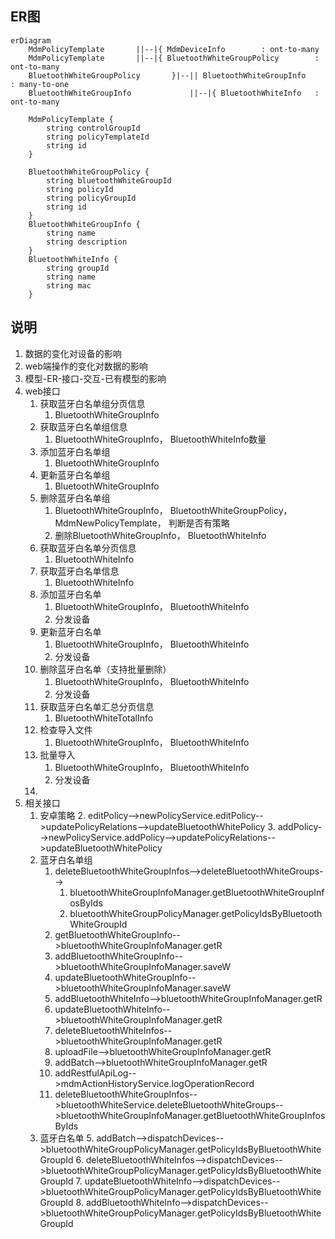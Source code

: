 ## ER图
```mermaid
erDiagram
	MdmPolicyTemplate		||--|{ MdmDeviceInfo		: ont-to-many
	MdmPolicyTemplate		||--|{ BluetoothWhiteGroupPolicy		: ont-to-many
	BluetoothWhiteGroupPolicy		}|--|| BluetoothWhiteGroupInfo		: many-to-one
    BluetoothWhiteGroupInfo 			||--|{ BluetoothWhiteInfo	: ont-to-many 
	
	MdmPolicyTemplate {
		string controlGroupId
		string policyTemplateId
		string id
	}
	
	BluetoothWhiteGroupPolicy {
	    string bluetoothWhiteGroupId
	    string policyId
        string policyGroupId
		string id
    }
	BluetoothWhiteGroupInfo {
        string name
		string description
    }
	BluetoothWhiteInfo {
	    string groupId
		string name
		string mac
    }
```

## 说明
1. 数据的变化对设备的影响
2. web端操作的变化对数据的影响
3. 模型-ER-接口-交互-已有模型的影响
4. web接口
	1. 获取蓝牙白名单组分页信息
		1. BluetoothWhiteGroupInfo
	2. 获取蓝牙白名单组信息
		1. BluetoothWhiteGroupInfo， BluetoothWhiteInfo数量
	3. 添加蓝牙白名单组
		1. BluetoothWhiteGroupInfo
	4. 更新蓝牙白名单组
		1. BluetoothWhiteGroupInfo
	5. 删除蓝牙白名单组
		1. BluetoothWhiteGroupInfo， BluetoothWhiteGroupPolicy， MdmNewPolicyTemplate， 判断是否有策略
		2. 删除BluetoothWhiteGroupInfo， BluetoothWhiteInfo
	6. 获取蓝牙白名单分页信息
		1. BluetoothWhiteInfo
	7. 获取蓝牙白名单信息
		1. BluetoothWhiteInfo
	8. 添加蓝牙白名单
		1. BluetoothWhiteGroupInfo， BluetoothWhiteInfo
		2. 分发设备
	9. 更新蓝牙白名单
		1. 	BluetoothWhiteGroupInfo， BluetoothWhiteInfo
		2. 分发设备
	10. 删除蓝牙白名单（支持批量删除）
		1. 	BluetoothWhiteGroupInfo， BluetoothWhiteInfo
		2. 分发设备
	11. 获取蓝牙白名单汇总分页信息
		1. BluetoothWhiteTotalInfo
	12. 检查导入文件
		1. BluetoothWhiteGroupInfo， BluetoothWhiteInfo
	13. 批量导入
		1. 	BluetoothWhiteGroupInfo， BluetoothWhiteInfo
		2. 分发设备
	14. 
5. 相关接口
	1. 安卓策略
		2. editPolicy-->newPolicyService.editPolicy-->updatePolicyRelations-->updateBluetoothWhitePolicy
		3. addPolicy-->newPolicyService.addPolicy-->updatePolicyRelations-->updateBluetoothWhitePolicy
	2. 蓝牙白名单组
		1. deleteBluetoothWhiteGroupInfos-->deleteBluetoothWhiteGroups-->
			1. bluetoothWhiteGroupInfoManager.getBluetoothWhiteGroupInfosByIds
			2. bluetoothWhiteGroupPolicyManager.getPolicyIdsByBluetoothWhiteGroupId
		2. getBluetoothWhiteGroupInfo-->bluetoothWhiteGroupInfoManager.getR
		3. addBluetoothWhiteGroupInfo-->bluetoothWhiteGroupInfoManager.saveW
		4. updateBluetoothWhiteGroupInfo-->bluetoothWhiteGroupInfoManager.saveW
		5. addBluetoothWhiteInfo-->bluetoothWhiteGroupInfoManager.getR
		6. updateBluetoothWhiteInfo-->bluetoothWhiteGroupInfoManager.getR
		7. deleteBluetoothWhiteInfos-->bluetoothWhiteGroupInfoManager.getR
		8. uploadFile-->bluetoothWhiteGroupInfoManager.getR
		9. addBatch-->bluetoothWhiteGroupInfoManager.getR
		10. addRestfulApiLog-->mdmActionHistoryService.logOperationRecord
		11. deleteBluetoothWhiteGroupInfos-->bluetoothWhiteService.deleteBluetoothWhiteGroups-->bluetoothWhiteGroupInfoManager.getBluetoothWhiteGroupInfosByIds
	3. 蓝牙白名单
		5. addBatch-->dispatchDevices-->bluetoothWhiteGroupPolicyManager.getPolicyIdsByBluetoothWhiteGroupId
		6. deleteBluetoothWhiteInfos-->dispatchDevices-->bluetoothWhiteGroupPolicyManager.getPolicyIdsByBluetoothWhiteGroupId
		7. updateBluetoothWhiteInfo-->dispatchDevices-->bluetoothWhiteGroupPolicyManager.getPolicyIdsByBluetoothWhiteGroupId
		8. addBluetoothWhiteInfo-->dispatchDevices-->bluetoothWhiteGroupPolicyManager.getPolicyIdsByBluetoothWhiteGroupId

